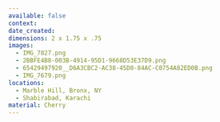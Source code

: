 ```yaml
---
available: false
context:
date_created:
dimensions: 2 x 1.75 x .75
images:
  - IMG_7827.png
  - 2BBFE4B8-003B-4914-95D1-9668D53E37D9.png
  - 65429497920__D6A3CBC2-AC38-45D0-84AC-C0754A82ED0B.png
  - IMG_7679.png
locations:
  - Marble Hill, Bronx, NY
  - Shabirabad, Karachi
material: Cherry
---
```

